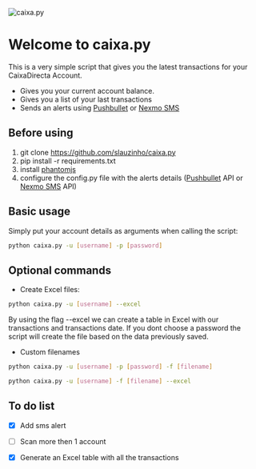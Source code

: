 ![caixa.py](http://i.imgur.com/XOeQUG9.png)
# Welcome to caixa.py

This is a very simple script that gives you the latest transactions for your CaixaDirecta Account.
- Gives you your current account balance.
- Gives you a list of your last transactions
- Sends an alerts using [Pushbullet](https://www.pushbullet.com) or [Nexmo SMS](https://www.nexmo.com)

Before using
------------
1. git clone https://github.com/slauzinho/caixa.py
2. pip install -r requirements.txt
3. install [phantomjs](http://phantomjs.org/download.html)
4. configure the config.py file with the alerts details ([Pushbullet](https://www.pushbullet.com) API or [Nexmo SMS](https://www.nexmo.com) API)

Basic usage
------------
Simply put your account details as arguments when calling the script:
```bash
python caixa.py -u [username] -p [password]
```
Optional commands
------------------
- Create Excel files:
```bash
python caixa.py -u [username] --excel
```
By using the flag --excel we can create a table in Excel with our transactions and transactions date. If you dont choose a password   the script will create the file based on the data previously saved.

- Custom filenames
```bash
python caixa.py -u [username] -p [password] -f [filename]
```
```bash
python caixa.py -u [username] -f [filename] --excel
```
To do list
----------
- [x] Add sms alert
- [ ] Scan more then 1 account
- [X] Generate an Excel table with all the transactions

